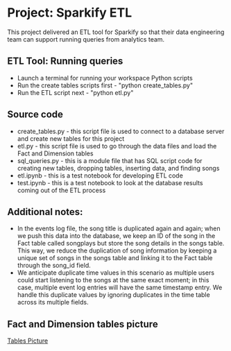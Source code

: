 # Project: Sparkify ETL
This project delivered an ETL tool for Sparkify so that their data engineering team can support running queries from analytics team.

## ETL Tool: Running queries
* Launch a terminal for running your workspace Python scripts
* Run the create tables scripts first - "python create_tables.py"
* Run the ETL script next - "python etl.py"

## Source code
* create_tables.py - this script file is used to connect to a database server and create new tables for this project
* etl.py - this script file is used to go through the data files and load the Fact and Dimension tables 
* sql_queries.py - this is a module file that has SQL script code for creating new tables, dropping tables, inserting data, and finding songs
* etl.ipynb - this is a test notebook for developing ETL code
* test.ipynb - this is a test notebook to look at the database results coming out of the ETL process

## Additional notes:
* In the events log file, the song title is duplicated again and again; when we push this data into the database, we keep an ID of the song in the Fact table called songplays but store the song details in the songs table. This way, we reduce the duplication of song information by keeping a unique set of songs in the songs table and linking it to the Fact table through the song_id field.
* We anticipate duplicate time values in this scenario as multiple users could start listening to the songs at the same exact moment; in this case, multiple event log entries will have the same timestamp entry. We handle this duplicate values by ignoring duplicates in the time table across its multiple fields.

## Fact and Dimension tables picture
[Tables Picture](https://drive.google.com/file/d/1DeIz6PCJRfsi_hqoOLTC3QLRJRrxVfFd/view?usp=sharing)


